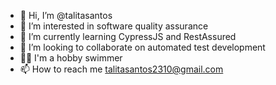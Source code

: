 - 👋 Hi, I’m @talitasantos
- 👀 I’m interested in software quality assurance
- 🐞 I’m currently learning CypressJS and RestAssured
- 💞️ I’m looking to collaborate on automated test development
- 🏊‍♀️ I'm a hobby swimmer
-  📫 How to reach me talitasantos2310@gmail.com

<!---
talitasantos/talitasantos is a ✨ special ✨ repository because its `README.md` (this file) appears on your GitHub profile.
You can click the Preview link to take a look at your changes.
--->
